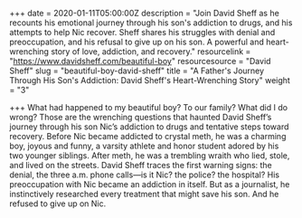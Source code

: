 +++
date = 2020-01-11T05:00:00Z
description = "Join David Sheff as he recounts his emotional journey through his son's addiction to drugs, and his attempts to help Nic recover. Sheff shares his struggles with denial and preoccupation, and his refusal to give up on his son. A powerful and heart-wrenching story of love, addiction, and recovery."
resourcelink = "https://www.davidsheff.com/beautiful-boy"
resourcesource = "David Sheff"
slug = "beautiful-boy-david-sheff"
title = "A Father's Journey Through His Son's Addiction: David Sheff's Heart-Wrenching Story"
weight = "3"

+++
What had happened to my beautiful boy? To our family? What did I do wrong? Those are the wrenching questions that haunted David Sheff’s journey through his son Nic’s addiction to drugs and tentative steps toward recovery. Before Nic became addicted to crystal meth, he was a charming boy, joyous and funny, a varsity athlete and honor student adored by his two younger siblings. After meth, he was a trembling wraith who lied, stole, and lived on the streets. David Sheff traces the first warning signs: the denial, the three a.m. phone calls—is it Nic? the police? the hospital? His preoccupation with Nic became an addiction in itself. But as a journalist, he instinctively researched every treatment that might save his son. And he refused to give up on Nic.